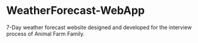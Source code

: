 # WeatherForecast-WebApp
7-Day weather forecast website designed and developed for the interview process of Animal Farm Family. 
